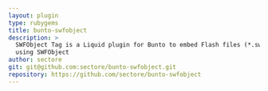 ```yaml
---
layout: plugin
type: rubygems
title: bunto-swfobject
description: >
  SWFObject Tag is a Liquid plugin for Bunto to embed Flash files (*.swf)
  using SWFObject
author: sectore
git: git@github.com:sectore/bunto-swfobject.git
repository: https://github.com/sectore/bunto-swfobject
---
```


